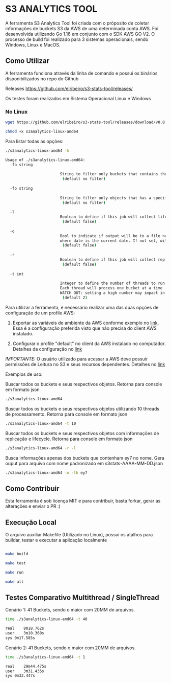 # S3 ANALYTICS TOOL

A ferramenta S3 Analytics Tool foi criada com o próposito de coletar informações de buckets S3 da AWS de uma determinada conta AWS. Foi desenvolvida utilizando Go 1.16 em conjunto com o SDK AWS GO V2. O processo de build foi realizado para 3 sistemas operacionais, sendo Windows, Linux e MacOS.

## Como Utilizar

A ferramenta funciona através da linha de comando e possui os binários disponibilizados no repo do Github

Releases <https://github.com/elribeiro/s3-stats-tool/releases/>

Os testes foram realizados em Sistema Operacional Linux e Windows

### No Linux

```bash
wget https://github.com/elribeiro/s3-stats-tool/releases/download/v0.0.3/s3analytics-linux-amd64

chmod +x s3analytics-linux-amd64
```

Para listar todas as opções:

```bash
./s3analytics-linux-amd64 -h 

Usage of ./s3analytics-linux-amd64:
  -fb string
    
                        String to filter only buckets that contains the specified value
                         (default no filter)
    
  -fo string
    
                        String to filter only objects that has a specific prefix
                         (default no filter) 
    
  -l
                        Boolean to define if this job will collect lifecycle rules as well
                         (default false)
    
  -o
                        Bool to indicate if output will be to a file named st3stats-date.json,
                        where date is the current date. If not set, will output to console in json format
                         (default false)
    
  -r
                        Boolean to define if this job will collect replication rules as well
                         (default false)
    
  -t int
    
                        Integer to define the number of threads to run concurrently.
                        Each thread will process one bucket at a time 
                        WATCH OUT: setting a high number may impact in high cost and computing resources usage
                         (default 2)
```

Para utilizar a ferramenta, é necessário realizar uma das duas opções de configuração de um profile AWS:

1. Exportar as variáveis de ambiente da AWS conforme exemplo no [link](https://docs.aws.amazon.com/cli/latest/userguide/cli-configure-envvars.html). Essa é a configuração preferida visto que não precisa do client AWS instalado.

2. Configurar o profile "default" no client da AWS instalado no computador. Detalhes da configuração no [link](https://docs.aws.amazon.com/cli/latest/userguide/cli-configure-quickstart.html)

*IMPORTANTE:* O usuário utilizado para acessar a AWS deve possuir permissões de Leitura no S3 e seus recursos dependentes. Detalhes no [link](https://docs.aws.amazon.com/AmazonS3/latest/userguide/access-policy-language-overview.html)

Exemplos de uso:

Buscar todos os buckets e seus respectivos objetos. Retorna para console em formato json

```bash
./s3analytics-linux-amd64
```

Buscar todos os buckets e seus respectivos objetos utilizando 10 threads de processamento. Retorna para console em formato json

```bash
./s3analytics-linux-amd64 -t 10
```

Buscar todos os buckets e seus respectivos objetos com informações de replicação e lifecycle. Retorna para console em formato json

```bash
./s3analytics-linux-amd64 -r -l
```

Busca informações apenas dos buckets que contenham ey7 no nome. Gera ouput para arquivo com nome padronizado em s3stats-AAAA-MM-DD.json

```bash
./s3analytics-linux-amd64 -o -fb ey7
```

## Como Contribuir

Esta ferramenta é sob licença MIT e para contribuir, basta forkar, gerar as alterações e enviar o PR :)

## Execução Local

O arquivo auxiliar Makefile (Utilizado no Linux), possui os atalhos para buildar, testar e executar a aplicação localmente

```bash

make build

make test

make run 

make all 
```

## Testes Comparativo Multithread / SingleThread

Cenário 1: 41 Buckets, sendo o maior com 20MM de arquivos.

```bash
time ./s3analytics-linux-amd64 -t 40

real	8m18.762s
user	3m10.360s
sys	0m17.585s
```

Cenário 2: 41 Buckets, sendo o maior com 20MM de arquivos.

```bash
time ./s3analytics-linux-amd64 -t 1

real	29m44.475s
user	3m31.435s
sys	0m33.447s
```
